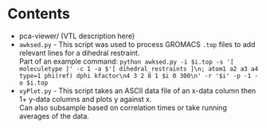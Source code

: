 
# Contents
* pca-viewer/   (VTL description here)
* `awksed.py` - This script was used to process GROMACS `.top` files to add relevant lines for a dihedral restraint.  
Part of an example command: `python awksed.py -i $i.top -s '[ moleculetype ]' -c 1 -a $'[ dihedral_restraints ]\n; atom1 a2 a3 a4 type=1 phi(ref) dphi kfactor\n4 3 2 8 1 $i 0 300\n' -r '$i' -p -1 -o $i.top`
* `xyPlot.py` - This script takes an ASCII data file of an x-data column then 1+ y-data columns and plots y against x.  
Can also subsample based on correlation times or take running averages of the data.
